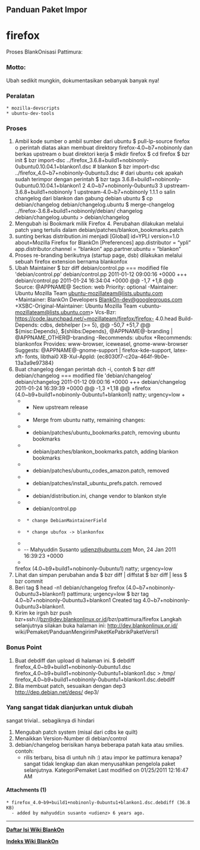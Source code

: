 ## Panduan Paket Impor
# firefox
Proses BlankOnisasi Pattimura:
### Motto:
Ubah sedikit mungkin, dokumentasikan sebanyak banyak nya!
### Peralatan
    * mozilla-devscripts
    * ubuntu-dev-tools
### Proses
   1. Ambil kode sumber
          o ambil sumber dari ubuntu
            $ pull-lp-source firefox
          o perintah diatas akan membuat direktory firefox-4.0~b7+nobinonly dan
            berkas upstream
          o buat direktori kerja
            $ mkdir firefox
            $ cd firefox
            $ bzr init
            $ bzr import-dsc ../firefox_3.6.8+build1+nobinonly-
            0ubuntu0.10.04.1+blankon1.dsc # blankon
            $ bzr import-dsc ../firefox_4.0~b7+nobinonly-0ubuntu3.dsc # dari
            ubuntu
            cek apakah sudah terimpor dengan perintah
            $ bzr tags
            3.6.8+build1+nobinonly-0ubuntu0.10.04.1+blankon1 2
            4.0~b7+nobinonly-0ubuntu3 3
            upstream-3.6.8+build1+nobinonly 1
            upstream-4.0~b7+nobinonly 1.1.1
          o salin changelog dari blankon dan gabung debian ubuntu
            $ cp debian/changelog debian/changelog.ubuntu
            $ merge-changelog ../firefox-3.6.8+build1+nobinonly/debian/
            changelog debian/changelog.ubuntu > debian/changelog
   2. Mengubah isi Bookmark milik Firefox 4. Perubahan dilakukan melalui patch
      yang tertulis dalam debian/patches/blankon_bookmarks.patch
   3. sunting berkas distribution.ini menjadi
      [Global]
      id=YPLI
      version=1.0
      about=Mozilla Firefox for BlankOn
      [Preferences]
      app.distributor = “ypli”
      app.distributor.channel = “blankon”
      app.partner.ubuntu = “blankon”
   1. Proses re-branding berikutnya (startup page, dsb) dilakukan melalui
      sebuah firefox extension bernama blankonfox
   2. Ubah Maintainer
      $ bzr diff debian/control.pp
      === modified file 'debian/control.pp'
       debian/control.pp	2011-01-12 09:00:16 +0000
      +++ debian/control.pp	2011-01-24 16:34:04 +0000
      @@ -1,7 +1,8 @@
       Source: @APPNAME@
       Section: web
       Priority: optional
      -Maintainer: Ubuntu Mozilla Team <ubuntu-mozillateam@lists.ubuntu.com>
      +Maintainer: BlankOn Developers <BlankOn-dev@googlegroups.com>
      +XSBC-Original-Maintainer: Ubuntu Mozilla Team <ubuntu-
      mozillateam@lists.ubuntu.com>
       Vcs-Bzr: https://code.launchpad.net/~mozillateam/firefox/firefox-
      4.0.head
       Build-Depends: cdbs,
       	debhelper (>= 5),
      @@ -50,7 +51,7 @@
       	${misc:Depends},
       	${shlibs:Depends},
       	@APPNAME@-branding | @APPNAME_OTHER@-branding
      -Recommends: ubufox
      +Recommends: blankonfox
       Provides: www-browser, iceweasel, gnome-www-browser
       Suggests: @APPNAME@-gnome-support | firefox-kde-support, latex-xft-
      fonts, libthai0
       XB-Xul-AppId: {ec8030f7-c20a-464f-9b0e-13a3a9e97384}
   3. Buat changelog dengan perintah dch -i, contoh
      $ bzr diff debian/changelog
      === modified file 'debian/changelog'
       debian/changelog    2011-01-12 09:00:16 +0000
      +++ debian/changelog    2011-01-24 16:39:39 +0000
      @@ -1,3 +1,18 @@
      +firefox (4.0~b9+build1+nobinonly-0ubuntu1+blankon1) natty; urgency=low
      +
      +  * New upstream release
      +  * Merge from ubuntu natty, remaining changes:
      +    - debian/patches/ubuntu_bookmarks.patch, removing ubuntu bookmarks
      +    - debian/patches/blankon_bookmarks.patch, adding blankon bookmarks
      +    - debian/patches/ubuntu_codes_amazon.patch, removed
      +    - debian/patches/install_ubuntu_prefs.patch. removed
      +    - debian/distribution.ini, change vendor to blankon style
      +    - debian/control.pp
      +      * change DebianMaintainerField
      +      * change ubufox -> blankonfox
      +
      + -- Mahyuddin Susanto <udienz@ubuntu.com>  Mon, 24 Jan 2011 16:39:23
      +0000
      +
       firefox (4.0~b9+build1+nobinonly-0ubuntu1) natty; urgency=low
   1. Lihat dan simpan perubahan anda
      $ bzr diff | diffstat
      $ bzr diff | less
      $ bzr commit
   2. Beri tag
      $ head -n1 debian/changelog
      firefox (4.0~b7+nobinonly-0ubuntu3+blankon1) pattimura; urgency=low
      $ bzr tag 4.0~b7+nobinonly-0ubuntu3+blankon1
      Created tag 4.0~b7+nobinonly-0ubuntu3+blankon1.
   3. Kirim ke irgsh
      bzr push bzr+ssh://bzr@dev.blankonlinux.or.id/bzr/pattimura/firefox
Langkah selanjutnya silakan buka halaman ini: ​http://dev.blankonlinux.or.id/
wiki/Pemaket/PanduanMengirimPaketKePabrikPaketVersi1
### Bonus Point
   1. Buat debdiff dan upload di halaman ini.
      $ debdiff firefox_4.0~b9+build1+nobinonly-0ubuntu1.dsc
      firefox_4.0~b9+build1+nobinonly-0ubuntu1+blankon1.dsc > /tmp/
      firefox_4.0~b9+build1+nobinonly-0ubuntu1+blankon1.dsc.debdiff
   2. Bila membuat patch, sesuaikan dengan dep3 ​http://dep.debian.net/deps/
      dep3/
### Yang sangat tidak dianjurkan untuk diubah
sangat trivial.. sebagiknya di hindari
   1. Mengubah patch system (misal dari cdbs ke quilt)
   2. Menaikkan Version-Number di debian/control
   3. debian/changelog berisikan hanya beberapa patah kata atau smilies.
      contoh:
      * rilis terbaru, bisa di untuh nih :)
      atau
      impor ke pattimura
      kenapa? sangat tidak lengkap dan akan menyusahkan pengelola paket
      selanjutnya.
KategoriPemaket
Last modified on 01/25/2011 12:16:47 AM
#### Attachments (1)
    * firefox_4.0~b9+build1+nobinonly-0ubuntu1+blankon1.dsc.debdiff​ (36.8 KB)
      - added by mahyuddin susanto <udienz> 6 years ago.

---
[**Daftar Isi Wiki BlankOn**](/DaftarIsi/README.md)
 
[**Indeks Wiki BlankOn**](/Indeks.md)
